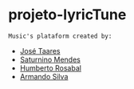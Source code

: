 # projeto-lyricTune
```` Music's plataform created by: ````
- [José Taares](http://www.github.com/josebtavares)
- [Saturnino Mendes](http://www.github.com/saturnino1)
- [Humberto Rosabal](http://www.github.com/humbertic)
- [Armando Silva](http://www.github/abonadd)
